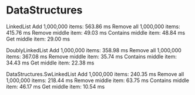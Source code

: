 # DataStructures

LinkedList
Add 1,000,000 items: 563.86 ms
Remove all 1,000,000 items: 415.76 ms
Remove middle item: 49.03 ms
Contains middle item: 48.84 ms
Get middle item: 29.00 ms

DoublyLinkedList
Add 1,000,000 items: 358.98 ms
Remove all 1,000,000 items: 367.08 ms
Remove middle item: 35.74 ms
Contains middle item: 34.43 ms
Get middle item: 22.38 ms

DataStructures.SwLinkedList
Add 1,000,000 items: 240.35 ms
Remove all 1,000,000 items: 218.44 ms
Remove middle item: 63.75 ms
Contains middle item: 46.17 ms
Get middle item: 10.54 ms
